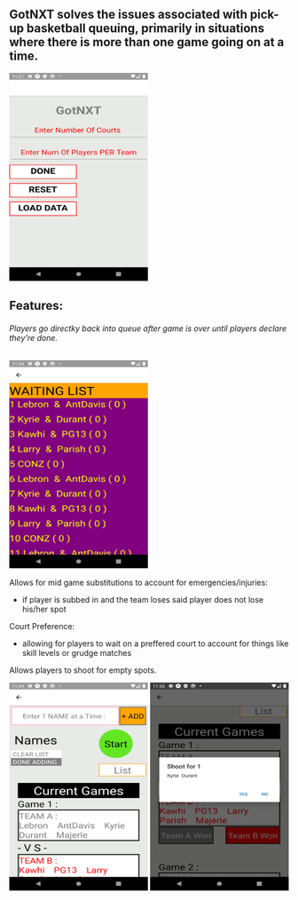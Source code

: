 ## GotNXT solves the issues associated with pick-up basketball queuing, primarily in situations where there is more than one game going on at a time.



<img src="https://github.com/cfirinidis/GotNXT/blob/MASTER/PICTURES/Screenshot_1579062434.png" width="250" height="375">

## Features:
###### Players go directky back into queue after game is over until players declare they're done.

<img src="https://github.com/cfirinidis/GotNXT/blob/MASTER/PICTURES/Screenshot_1579062874.png" width="250" height="375">


Allows for mid game substitutions to account for emergencies/injuries:
- if player is subbed in and the team loses said player does not lose his/her spot

Court Preference:
 - allowing for players to wait on a preffered court to account for things like skill levels or grudge matches
 
Allows players to shoot for empty spots.


<img src="https://github.com/cfirinidis/GotNXT/blob/MASTER/PICTURES/Screenshot_1579062861.png" width="250" height="375">


<img src="https://github.com/cfirinidis/GotNXT/blob/MASTER/PICTURES/Screenshot_1579062932.png" width="250" height="375">
